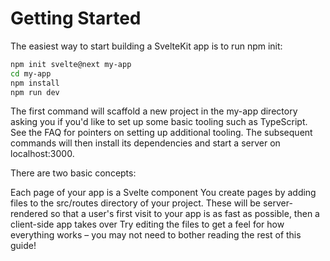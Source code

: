 # Getting Started

The easiest way to start building a SvelteKit app is to run npm init:

```bash
npm init svelte@next my-app
cd my-app
npm install
npm run dev
```

<terminal />

The first command will scaffold a new project in the my-app directory asking you if you'd like to set up some basic tooling such as TypeScript. See the FAQ for pointers on setting up additional tooling. The subsequent commands will then install its dependencies and start a server on localhost:3000.

There are two basic concepts:

Each page of your app is a Svelte component
You create pages by adding files to the src/routes directory of your project. These will be server-rendered so that a user's first visit to your app is as fast as possible, then a client-side app takes over
Try editing the files to get a feel for how everything works – you may not need to bother reading the rest of this guide!

